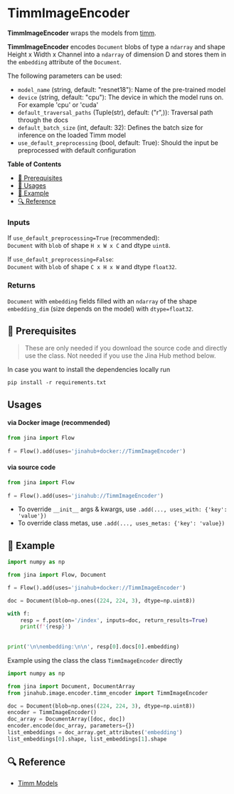 # TimmImageEncoder

**TimmImageEncoder** wraps the models from [timm](https://rwightman.github.io/pytorch-image-models/).

**TimmImageEncoder** encodes `Document` blobs of type a `ndarray` and shape Height x Width x Channel 
into a `ndarray` of dimension D and stores them in the `embedding` attribute of the `Document`.

The following parameters can be used:

- `model_name` (string, default: "resnet18"): Name of the pre-trained model
- `device` (string, default: "cpu"): The device in which the model runs on. For example 'cpu' or 'cuda'
- `default_traversal_paths` (Tuple(str), default: ("r",)): Traversal path through the docs
- `default_batch_size` (int, default: 32): Defines the batch size for inference on the loaded Timm model
- `use_default_preprocessing` (bool, default: True): Should the input be preprocessed with default configuration

**Table of Contents**

- [🌱 Prerequisites](#-prerequisites)
- [🚀 Usages](#-usages)
- [🎉️ Example](#-example)
- [🔍️ Reference](#-reference)


### Inputs 
If `use_default_preprocessing=True` (recommended):  
`Document` with `blob` of shape `H x W x C` and dtype `uint8`.  

If `use_default_preprocessing=False`:  
`Document` with `blob` of shape `C x H x W` and dtype `float32`.

### Returns
`Document` with `embedding` fields filled with an `ndarray` of the shape `embedding_dim` (size depends on the model) with `dtype=float32`.

## 🌱 Prerequisites

> These are only needed if you download the source code and directly use the class. Not needed if you use the Jina Hub method below.

In case you want to install the dependencies locally run 
```
pip install -r requirements.txt
```

## Usages

#### via Docker image (recommended)

```python
from jina import Flow
	
f = Flow().add(uses='jinahub+docker://TimmImageEncoder')
```

#### via source code

```python
from jina import Flow
	
f = Flow().add(uses='jinahub://TimmImageEncoder')
```

- To override `__init__` args & kwargs, use `.add(..., uses_with: {'key': 'value'})`
- To override class metas, use `.add(..., uses_metas: {'key': 'value})`

## 🎉️ Example 

```python
import numpy as np

from jina import Flow, Document

f = Flow().add(uses='jinahub+docker://TimmImageEncoder')

doc = Document(blob=np.ones((224, 224, 3), dtype=np.uint8))

with f:
    resp = f.post(on='/index', inputs=doc, return_results=True)
    print(f'{resp}')
    
    
print('\n\nembedding:\n\n', resp[0].docs[0].embedding)
```

Example using the class the class `TimmImageEncoder` directly

```python
import numpy as np

from jina import Document, DocumentArray
from jinahub.image.encoder.timm_encoder import TimmImageEncoder

doc = Document(blob=np.ones((224, 224, 3), dtype=np.uint8))
encoder = TimmImageEncoder()
doc_array = DocumentArray([doc, doc])
encoder.encode(doc_array, parameters={})
list_embeddings = doc_array.get_attributes('embedding')
list_embeddings[0].shape, list_embeddings[1].shape
```

## 🔍️ Reference
- [Timm Models](https://rwightman.github.io/pytorch-image-models/models/)
